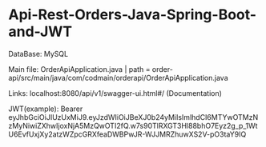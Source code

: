 # Api-Rest-Orders-Java-Spring-Boot-and-JWT

DataBase:
MySQL

Main file: 
OrderApiApplication.java   |   path = order-api/src/main/java/com/codmain/orderapi/OrderApiApplication.java

Links:
localhost:8080/api/v1/swagger-ui.html#/ (Documentation)

JWT(example):
Bearer eyJhbGciOiJIUzUxMiJ9.eyJzdWIiOiJBeXJ0b24yMiIsImlhdCI6MTYwOTMzNzMyNiwiZXhwIjoxNjA5MzQwOTI2fQ.w7s90TlRXGT3Hl88bhO7Eyz2g_p_1WtU6EvfUxjXy2atzWZpcGRXfeaDWBPwJR-WJJMRZhuwXS2V-pO3taY9IQ


